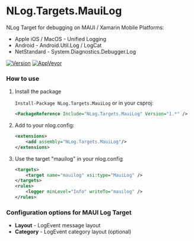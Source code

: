 # NLog.Targets.MauiLog
NLog Target for debugging on MAUI / Xamarin Mobile Platforms:

- Apple iOS / MacOS - Unified Logging
- Android - Android.Util.Log / LogCat
- NetStandard - System.Diagnostics.Debugger.Log

[![Version](https://badge.fury.io/nu/NLog.Targets.MauiLog.svg)](https://www.nuget.org/packages/NLog.Targets.MauiLog)
[![AppVeyor](https://img.shields.io/appveyor/ci/nlog/nlog-targets-mauilog/master.svg)](https://ci.appveyor.com/project/nlog/nlog-targets-mauilog/branch/master)

### How to use

1) Install the package

    `Install-Package NLog.Targets.MauiLog` or in your csproj:

    ```xml
    <PackageReference Include="NLog.Targets.MauiLog" Version="1.*" />
    ```

2) Add to your nlog.config:

    ```xml
    <extensions>
        <add assembly="NLog.Targets.MauiLog"/>
    </extensions>
    ```

3) Use the target "mauilog" in your nlog.config

    ```xml
    <targets>
        <target name="mauilog" xsi:type="MauiLog" />
    </targets>
    <rules>
        <logger minLevel="Info" writeTo="mauilog" />
    </rules>
    ```

### Configuration options for MAUI Log Target

- **Layout** - LogEvent message layout
- **Category** - LogEvent category layout (optional)
